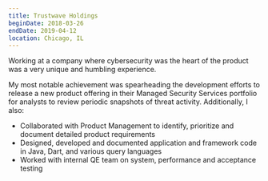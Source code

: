 ```yaml
---
title: Trustwave Holdings
beginDate: 2018-03-26
endDate: 2019-04-12
location: Chicago, IL
---
```


Working at a company where cybersecurity was the heart of the product was a
very unique and humbling experience.

My most notable achievement was spearheading the development efforts to release
a new product offering in their Managed Security Services portfolio for
analysts to review periodic snapshots of threat activity. Additionally, I also:

- Collaborated with Product Management to identify, prioritize and document
  detailed product requirements
- Designed, developed and documented application and framework code in Java,
  Dart, and various query languages
- Worked with internal QE team on system, performance and acceptance testing

